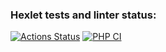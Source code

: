 ### Hexlet tests and linter status:
[![Actions Status](https://github.com/vyachka1001/php-project-lvl3/workflows/hexlet-check/badge.svg)](https://github.com/vyachka1001/php-project-lvl3/actions)
[![PHP CI](https://github.com/vyachka1001/php-project-lvl3/workflows/hexlet-check/badge.svg)](https://github.com/vyachka1001/php-project-lvl3/actions/workflows/php-ci.yml)